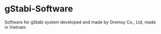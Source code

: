 # gStabi-Software
Software for gStabi system developed and made by Gremsy Co., Ltd, made in Vietnam

